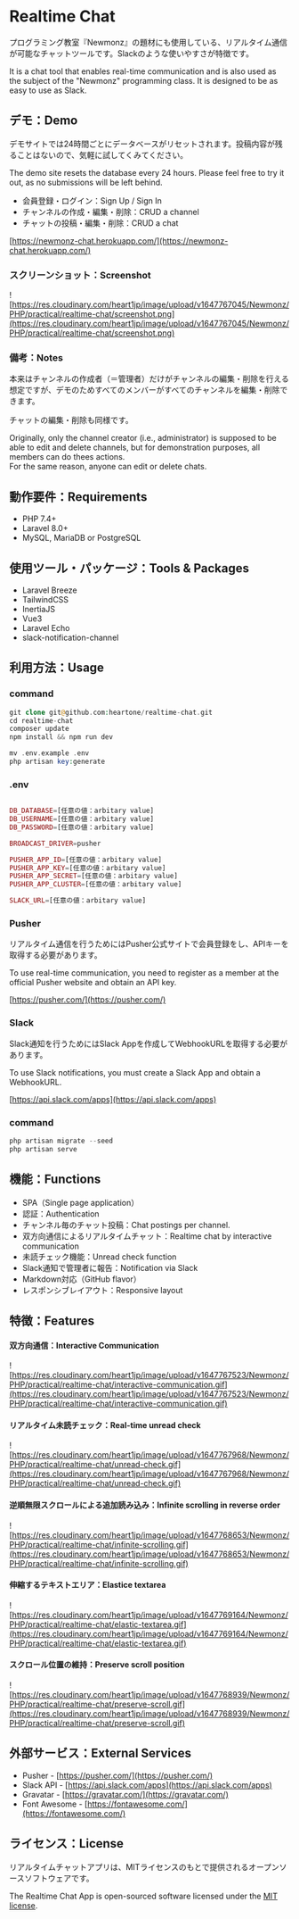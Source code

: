 # Realtime Chat

プログラミング教室『Newmonz』の題材にも使用している、リアルタイム通信が可能なチャットツールです。Slackのような使いやすさが特徴です。

It is a chat tool that enables real-time communication and is also used as the subject of the "Newmonz" programming class.
It is designed to be as easy to use as Slack.

## デモ：Demo

デモサイトでは24時間ごとにデータベースがリセットされます。投稿内容が残ることはないので、気軽に試してくみてください。

The demo site resets the database every 24 hours. Please feel free to try it out, as no submissions will be left behind.

- 会員登録・ログイン：Sign Up / Sign In
- チャンネルの作成・編集・削除：CRUD a channel
- チャットの投稿・編集・削除：CRUD a chat

[https://newmonz-chat.herokuapp.com/](https://newmonz-chat.herokuapp.com/)

### スクリーンショット：Screenshot

![https://res.cloudinary.com/heart1jp/image/upload/v1647767045/Newmonz/PHP/practical/realtime-chat/screenshot.png](https://res.cloudinary.com/heart1jp/image/upload/v1647767045/Newmonz/PHP/practical/realtime-chat/screenshot.png)

### 備考：Notes

本来はチャンネルの作成者（＝管理者）だけがチャンネルの編集・削除を行える想定ですが、デモのためすべてのメンバーがすべてのチャンネルを編集・削除できます。

チャットの編集・削除も同様です。

Originally, only the channel creator (i.e., administrator) is supposed to be able to edit and delete channels, but for demonstration purposes, all members can do thees actions.  
For the same reason, anyone can edit or delete chats.

## 動作要件：Requirements

- PHP 7.4+
- Laravel 8.0+
- MySQL, MariaDB or PostgreSQL

## 使用ツール・パッケージ：Tools & Packages

- Laravel Breeze
- TailwindCSS
- InertiaJS
- Vue3
- Laravel Echo
- slack-notification-channel

## 利用方法：Usage

### command

```php
git clone git@github.com:heartone/realtime-chat.git
cd realtime-chat
composer update
npm install && npm run dev

mv .env.example .env
php artisan key:generate
```

### .env

```php

DB_DATABASE=[任意の値：arbitary value]
DB_USERNAME=[任意の値：arbitary value]
DB_PASSWORD=[任意の値：arbitary value]

BROADCAST_DRIVER=pusher

PUSHER_APP_ID=[任意の値：arbitary value]
PUSHER_APP_KEY=[任意の値：arbitary value]
PUSHER_APP_SECRET=[任意の値：arbitary value]
PUSHER_APP_CLUSTER=[任意の値：arbitary value]

SLACK_URL=[任意の値：arbitary value]
```

### Pusher

リアルタイム通信を行うためにはPusher公式サイトで会員登録をし、APIキーを取得する必要があります。

To use real-time communication, you need to register as a member at the official Pusher website and obtain an API key.

[https://pusher.com/](https://pusher.com/)

### Slack

Slack通知を行うためにはSlack Appを作成してWebhookURLを取得する必要があります。

To use Slack notifications, you must create a Slack App and obtain a WebhookURL.

[https://api.slack.com/apps](https://api.slack.com/apps)

### command

```php
php artisan migrate --seed
php artisan serve
```

## 機能：Functions

- SPA（Single page application）
- 認証：Authentication
- チャンネル毎のチャット投稿：Chat postings per channel.
- 双方向通信によるリアルタイムチャット：Realtime chat by interactive communication
- 未読チェック機能：Unread check function
- Slack通知で管理者に報告：Notification via Slack
- Markdown対応（GitHub flavor）
- レスポンシブレイアウト：Responsive layout

## 特徴：Features

#### 双方向通信：Interactive Communication

![https://res.cloudinary.com/heart1jp/image/upload/v1647767523/Newmonz/PHP/practical/realtime-chat/interactive-communication.gif](https://res.cloudinary.com/heart1jp/image/upload/v1647767523/Newmonz/PHP/practical/realtime-chat/interactive-communication.gif)

#### リアルタイム未読チェック：Real-time unread check 

![https://res.cloudinary.com/heart1jp/image/upload/v1647767968/Newmonz/PHP/practical/realtime-chat/unread-check.gif](https://res.cloudinary.com/heart1jp/image/upload/v1647767968/Newmonz/PHP/practical/realtime-chat/unread-check.gif)

#### 逆順無限スクロールによる追加読み込み：Infinite scrolling in reverse order

![https://res.cloudinary.com/heart1jp/image/upload/v1647768653/Newmonz/PHP/practical/realtime-chat/infinite-scrolling.gif](https://res.cloudinary.com/heart1jp/image/upload/v1647768653/Newmonz/PHP/practical/realtime-chat/infinite-scrolling.gif)

#### 伸縮するテキストエリア：Elastice textarea

![https://res.cloudinary.com/heart1jp/image/upload/v1647769164/Newmonz/PHP/practical/realtime-chat/elastic-textarea.gif](https://res.cloudinary.com/heart1jp/image/upload/v1647769164/Newmonz/PHP/practical/realtime-chat/elastic-textarea.gif)

#### スクロール位置の維持：Preserve scroll position 

![https://res.cloudinary.com/heart1jp/image/upload/v1647768939/Newmonz/PHP/practical/realtime-chat/preserve-scroll.gif](https://res.cloudinary.com/heart1jp/image/upload/v1647768939/Newmonz/PHP/practical/realtime-chat/preserve-scroll.gif)

## 外部サービス：External Services

- Pusher - [https://pusher.com/](https://pusher.com/)
- Slack API - [https://api.slack.com/apps](https://api.slack.com/apps)
- Gravatar - [https://gravatar.com/](https://gravatar.com/)
- Font Awesome - [https://fontawesome.com/](https://fontawesome.com/)

## ライセンス：**License**

リアルタイムチャットアプリは、MITライセンスのもとで提供されるオープンソースソフトウェアです。

The Realtime Chat App is open-sourced software licensed under the [MIT license](https://opensource.org/licenses/MIT).
